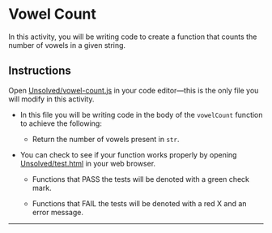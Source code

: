 # Vowel Count

In this activity, you will be writing code to create a function that counts the number of vowels in a given string.

## Instructions

Open [Unsolved/vowel-count.js](Unsolved/vowel-count.js) in your code editor&mdash;this is the only file you will modify in this activity.

  - In this file you will be writing code in the body of the `vowelCount` function to achieve the following:

    - Return the number of vowels present in `str`.

- You can check to see if your function works properly by opening [Unsolved/test.html](Unsolved/test.html) in your web browser.

  - Functions that PASS the tests will be denoted with a green check mark.

  - Functions that FAIL the tests will be denoted with a red X and an error message.

---
